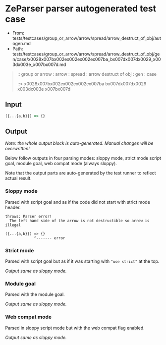 # ZeParser parser autogenerated test case

- From: tests/testcases/group_or_arrow/arrow/spread/arrow_destruct_of_obj/autogen.md
- Path: tests/testcases/group_or_arrow/arrow/spread/arrow_destruct_of_obj/gen/case/x0028x007bx002ex002ex002ex007ba_bx007dx007dx0029_x003dx003e_x007bx007d.md

> :: group or arrow : arrow : spread : arrow destruct of obj : gen : case
>
> ::> x0028x007bx002ex002ex002ex007ba bx007dx007dx0029 x003dx003e x007bx007d

## Input


`````js
({...{a,b}}) => {}
`````

## Output

_Note: the whole output block is auto-generated. Manual changes will be overwritten!_

Below follow outputs in four parsing modes: sloppy mode, strict mode script goal, module goal, web compat mode (always sloppy).

Note that the output parts are auto-generated by the test runner to reflect actual result.

### Sloppy mode

Parsed with script goal and as if the code did not start with strict mode header.

`````
throws: Parser error!
  The left hand side of the arrow is not destructible so arrow is illegal

({...{a,b}}) => {}
             ^------- error
`````

### Strict mode

Parsed with script goal but as if it was starting with `"use strict"` at the top.

_Output same as sloppy mode._

### Module goal

Parsed with the module goal.

_Output same as sloppy mode._

### Web compat mode

Parsed in sloppy script mode but with the web compat flag enabled.

_Output same as sloppy mode._
